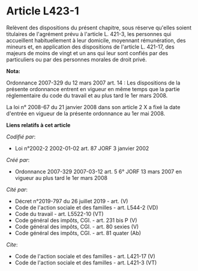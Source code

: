 # Article L423-1

Relèvent des dispositions du présent chapitre, sous réserve qu'elles soient titulaires de l'agrément prévu à l'article L.
421-3, les personnes qui accueillent habituellement à leur domicile, moyennant rémunération, des mineurs et, en application
des dispositions de l'article L. 421-17, des majeurs de moins de vingt et un ans qui leur sont confiés par des particuliers
ou par des personnes morales de droit privé.

**Nota:**

Ordonnance 2007-329 du 12 mars 2007 art. 14 : Les dispositions de la présente ordonnance entrent en vigueur en même temps que
la partie réglementaire du code du travail et au plus tard le 1er mars 2008. 

La loi n° 2008-67 du 21 janvier 2008 dans son article 2 X a fixé la date d'entrée en vigueur de la présente ordonnance au 1er
mai 2008.

**Liens relatifs à cet article**

_Codifié par_:

  - Loi n°2002-2 2002-01-02 art. 87 JORF 3 janvier 2002

_Créé par_:

  - Ordonnance 2007-329 2007-03-12 art. 5 6° JORF 13 mars 2007 en vigueur au plus tard le 1er mars 2008

_Cité par_:

  - Décret n°2019-797 du 26 juillet 2019 - art. (V)
  - Code de l'action sociale et des familles - art. L544-2 (VD)
  - Code du travail - art. L5522-10 (VT)
  - Code général des impôts, CGI. - art. 231 bis P (V)
  - Code général des impôts, CGI. - art. 80 sexies (V)
  - Code général des impôts, CGI. - art. 81 quater (Ab)

_Cite_:

  - Code de l'action sociale et des familles - art. L421-17 (V)
  - Code de l'action sociale et des familles - art. L421-3 (VT)
